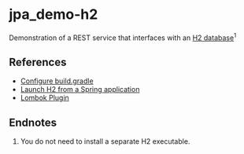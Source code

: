 # jpa_demo-h2

Demonstration of a REST service that interfaces with an [H2 database](https://www.h2database.com/)<sup>1</sup>

## References

* [Configure build.gradle](https://dev.to/baso53/configuring-gradle-and-spring-boot-with-h2-for-local-development-8fp)
* [Launch H2 from a Spring application](https://www.code4copy.com/java/using-h2-db-spring-boot-jpa/)
* [Lombok Plugin](https://plugins.gradle.org/plugin/io.freefair.lombok)

## Endnotes

1. You do not need to install a separate H2 executable.